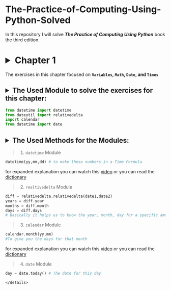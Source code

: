<h1> The-Practice-of-Computing-Using-Python-Solved </h1>

In this repository I will solve  **_The Practice of Computing Using Python_** book the third edition.


# <details> <summary> Chapter 1 </summary>

The exercises in this chapter focused on <b> `Variables`, `Math`, `Date`, and `Times` </b>

## <details> <summary> The Used Module to solve the exercises for this chapter: </summary>
```python
from datetime import datetime
from dateutil import relativedelta
import calendar
from datetime import date
```
     
 ## <details> <summary> The Used Methods for the Modules: </summary>


>1. `datetime` Module
```python
datetime(yy,mm,dd) # to make these numbers in a Time Formula
```

for expanded explanation you can watch this [video](https://www.youtube.com/watch?v=eirjjyP2qcQ) or you can read the [dictionary](https://docs.python.org/3/library/datetime.html)



>2. `realtivedelta` Module

```python
diff = relativedelta.relativedelta(date1,date2)
years = diff.year
months = diff.month
days = diff.days
# Basically it helps us to know the year, month, day for a specific amount of time
```



>3. `calendar` Module
```python
calendar.month(yy,mm)
#To give you the days for that month
```
for expanded explanation you can watch this [video](https://www.youtube.com/watch?v=amFOJMmHk8I) or you can read the [dictionary](https://docs.python.org/3/library/calendar.html)


>4. `date` Module
```python
day = date.today() # The date for this day
```
    </details>
  </details>
</details>


